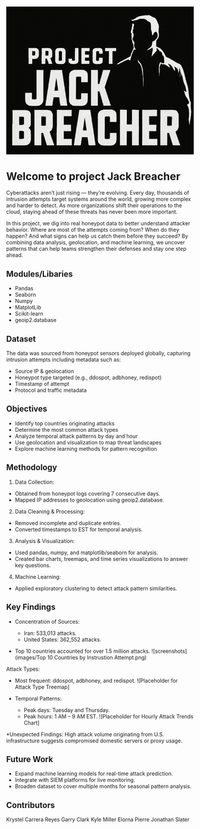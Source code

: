 ![screenshots](images/JackBreacher.png)

# Welcome to project Jack Breacher 

Cyberattacks aren’t just rising — they’re evolving. Every day, thousands of intrusion attempts target systems around the world, growing more complex and harder to detect. As more organizations shift their operations to the cloud, staying ahead of these threats has never been more important.

In this project, we dig into real honeypot data to better understand attacker behavior. Where are most of the attempts coming from? When do they happen? And what signs can help us catch them before they succeed? By combining data analysis, geolocation, and machine learning, we uncover patterns that can help teams strengthen their defenses and stay one step ahead.


## Modules/Libaries 
* Pandas
* Seaborn
* Numpy
* MatplotLib
* Scikit-learn
* geoip2.database

## Dataset

The data was sourced from honeypot sensors deployed globally, capturing intrusion attempts including metadata such as:

* Source IP & geolocation
* Honeypot type targeted (e.g., ddospot, adbhoney, redispot)
* Timestamp of attempt
* Protocol and traffic metadata

## Objectives 

* Identify top countries originating attacks
* Determine the most common attack types
* Analyze temporal attack patterns by day and hour
* Use geolocation and visualization to map threat landscapes
* Explore machine learning methods for pattern recognition

## Methodology 
1. Data Collection:
  * Obtained from honeypot logs covering 7 consecutive days.
  * Mapped IP addresses to geolocation using geoip2.database.

2. Data Cleaning & Processing:
  * Removed incomplete and duplicate entries.
  * Converted timestamps to EST for temporal analysis.

3. Analysis & Visualization:
  * Used pandas, numpy, and matplotlib/seaborn for analysis.
  * Created bar charts, treemaps, and time series visualizations to answer key questions.

4. Machine Learning:
  * Applied exploratory clustering to detect attack pattern similarities.

## Key Findings 

* Concentration of Sources:
  * Iran: 533,013 attacks.
  * United States: 362,552 attacks.

* Top 10 countries accounted for over 1.5 million attacks.
  ![screenshots](images/Top 10 Countries by Instrustion Attempt.png)

Attack Types:
  * Most frequent: ddospot, adbhoney, and redispot.
![Placeholder for Attack Type Treemap]

* Temporal Patterns:
  * Peak days: Tuesday and Thursday.
  * Peak hours: 1 AM – 9 AM EST.
![Placeholder for Hourly Attack Trends Chart]

*Unexpected Findings:
High attack volume originating from U.S. infrastructure suggests compromised domestic servers or proxy usage.

## Future Work
* Expand machine learning models for real-time attack prediction.
* Integrate with SIEM platforms for live monitoring.
* Broaden dataset to cover multiple months for seasonal pattern analysis.

## Contributors
Krystel Carrera Reyes
Garry Clark
Kyle Miller
Elorna Pierre
Jonathan Slater